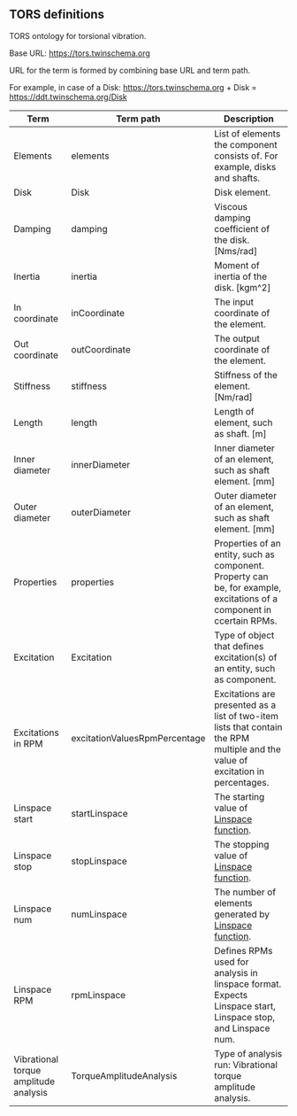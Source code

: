 ## TORS definitions

TORS ontology for torsional vibration.

Base URL: https://tors.twinschema.org

URL for the term is formed by combining base URL and term path.

For example, in case of a Disk: https://tors.twinschema.org + Disk = https://ddt.twinschema.org/Disk

| Term | Term path| Description |
| ------------- | ------------- | ------------- |
| Elements | elements | List of elements the component consists of. For example, disks and shafts. |
| Disk | Disk | Disk element. |
| Damping | damping | Viscous damping coefficient of the disk. [Nms/rad] |
| Inertia | inertia | Moment of inertia of the disk. [kgm^2] |
| In coordinate | inCoordinate | The input coordinate of the element. |
| Out coordinate | outCoordinate | The output coordinate of the element. |
| Stiffness | stiffness | Stiffness of the element. [Nm/rad] |
| Length | length | Length of element, such as shaft. [m]|
| Inner diameter | innerDiameter | Inner diameter of an element, such as shaft element. [mm] |
| Outer diameter | outerDiameter | Outer diameter of an element, such as shaft element. [mm] |
| Properties | properties | Properties of an entity, such as component. Property can be, for example, excitations of a component in ccertain RPMs. |
| Excitation | Excitation | Type of object that defines excitation(s) of an entity, such as component. |
| Excitations in RPM | excitationValuesRpmPercentage | Excitations are presented as a list of two-item lists that contain the RPM multiple and the value of excitation in percentages. |
| Linspace start | startLinspace | The starting value of [Linspace function](https://numpy.org/doc/stable/reference/generated/numpy.linspace.html). |
| Linspace stop | stopLinspace | The stopping value of [Linspace function](https://numpy.org/doc/stable/reference/generated/numpy.linspace.html). |
| Linspace num | numLinspace | The number of elements generated by [Linspace function](https://numpy.org/doc/stable/reference/generated/numpy.linspace.html). |
| Linspace RPM | rpmLinspace | Defines RPMs used for analysis in linspace format. Expects Linspace start, Linspace stop, and Linspace num. |
| Vibrational torque amplitude analysis | TorqueAmplitudeAnalysis | Type of analysis run: Vibrational torque amplitude analysis. |